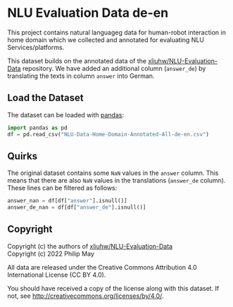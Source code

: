 # NLU Evaluation Data de-en
This project contains natural languageg data for human-robot interaction
in home domain which we collected and annotated for evaluating NLU Services/platforms.

This dataset builds on the annotated data of the [xliuhw/NLU-Evaluation-Data](https://github.com/xliuhw/NLU-Evaluation-Data) repository. We have added an additional column (`answer_de`)
by translating the texts in column `answer` into German.

## Load the Dataset
The dataset can be loaded with [pandas](https://pandas.pydata.org/):
```python
import pandas as pd
df = pd.read_csv("NLU-Data-Home-Domain-Annotated-All-de-en.csv")
```

## Quirks
The original dataset contains some `NaN` values in the `answer` column.
This means that there are also `NaN` values in the translations (`answer_de` column).
These lines can be filtered as follows:
```python
answer_nan = df[df["answer"].isnull()]
answer_de_nan = df[df["answer_de"].isnull()]
```

## Copyright
Copyright (c) the authors of [xliuhw/NLU-Evaluation-Data](https://github.com/xliuhw/NLU-Evaluation-Data)<br/>
Copyright (c) 2022 Philip May

All data are released under the Creative Commons Attribution 4.0
International License (CC BY 4.0).

You should have received a copy of the license along with this dataset.
If not, see http://creativecommons.org/licenses/by/4.0/.
